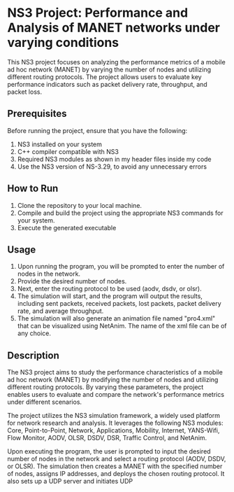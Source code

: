 # NS3 Project: Performance and Analysis of MANET networks under varying conditions

This NS3 project focuses on analyzing the performance metrics of a mobile ad hoc network (MANET) by varying the number of nodes and utilizing different routing protocols. The project allows users to evaluate key performance indicators such as packet delivery rate, throughput, and packet loss.

## Prerequisites

Before running the project, ensure that you have the following:

1) NS3 installed on your system
2) C++ compiler compatible with NS3
3) Required NS3 modules as shown in my header files inside my code
4) Use the NS3 version of NS-3.29, to avoid any unnecessary errors

## How to Run

1) Clone the repository to your local machine.
2) Compile and build the project using the appropriate NS3 commands for your system.
3) Execute the generated executable

## Usage
1) Upon running the program, you will be prompted to enter the number of nodes in the network.
2) Provide the desired number of nodes.
3) Next, enter the routing protocol to be used (aodv, dsdv, or olsr).
4) The simulation will start, and the program will output the results, including sent packets, received packets, lost packets, packet delivery rate, and average throughput.
5) The simulation will also generate an animation file named "pro4.xml" that can be visualized using NetAnim. The name of the xml file can be of any choice.

## Description

The NS3 project aims to study the performance characteristics of a mobile ad hoc network (MANET) by modifying the number of nodes and utilizing different routing protocols. By varying these parameters, the project enables users to evaluate and compare the network's performance metrics under different scenarios.

The project utilizes the NS3 simulation framework, a widely used platform for network research and analysis. It leverages the following NS3 modules: Core, Point-to-Point, Network, Applications, Mobility, Internet, YANS-Wifi, Flow Monitor, AODV, OLSR, DSDV, DSR, Traffic Control, and NetAnim.

Upon executing the program, the user is prompted to input the desired number of nodes in the network and select a routing protocol (AODV, DSDV, or OLSR). The simulation then creates a MANET with the specified number of nodes, assigns IP addresses, and deploys the chosen routing protocol. It also sets up a UDP server and initiates UDP 
